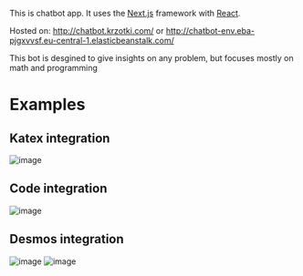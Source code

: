 

This is chatbot app. It uses the [Next.js](https://nextjs.org/) framework with [React](https://reactjs.org/). 

Hosted on:
http://chatbot.krzotki.com/
or
http://chatbot-env.eba-pjgxvvsf.eu-central-1.elasticbeanstalk.com/

This bot is desgined to give insights on any problem, but focuses mostly on math and programming

# Examples

## Katex integration

![image](https://user-images.githubusercontent.com/52164548/209473314-656dc80d-953c-4390-87e6-daa3aeb8f737.png)

## Code integration

![image](https://user-images.githubusercontent.com/52164548/209473325-5afe9a78-e720-4e6e-9f6a-70da1026af81.png)

## Desmos integration

![image](https://user-images.githubusercontent.com/52164548/209586530-42d60ff3-2e3a-4c3a-b7b2-fa85e4d889d7.png)
![image](https://user-images.githubusercontent.com/52164548/209586580-39f1236a-a007-43bf-a2f5-03695a19ebcd.png)
